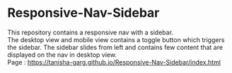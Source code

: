 # Responsive-Nav-Sidebar
This repository contains a responsive nav with a sidebar. <br />
The desktop view and mobile view contains a toggle button which triggers the sidebar. The sidebar slides from left and contains few content that are displayed on the nav in desktop view. <br />
Page : https://tanisha-garg.github.io/Responsive-Nav-Sidebar/index.html
